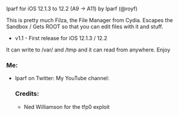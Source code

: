 Iparf for iOS 12.1.3 to 12.2 (A9 -> A11)
by Iparf (@royf)

This is pretty much Filza, the File Manager from Cydia. Escapes the Sandbox / Gets ROOT so that you can edit files with it and stuff.

* v1.1 - First release for iOS 12.1.3 / 12.2

It can write to /var/ and /tmp and it can read from anywhere. Enjoy

### Me:
<ul>
  <li>Iparf on Twitter: <a 
  <li>My YouTube channel: <a 
</ul>

### Credits:
<ul>
  <li> Ned Williamson for the tfp0 exploit </li>  
</ul>
